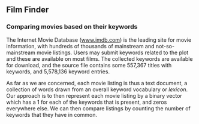 ## Film Finder ##
### Comparing movies based on their keywords ###

The Internet Movie Database (www.imdb.com) is the leading site for movie information, with hundreds of thousands of mainstream and not-so-mainstream movie listings. Users may submit keywords related to the plot and these are available on most films. The collected keywords are available for download, and the source file contains some 557,367 titles with keywords, and 5,578,136 keyword entries.

As far as we are concerned, each movie listing is thus a text document, a collection of words drawn from an overall keyword vocabulary or *lexicon*. Our approach is to then represent each movie listing by a binary vector which has a 1 for each of the keywords that is present, and zeros everywhere else. We can then compare listings by counting the number of keywords that they have in common.